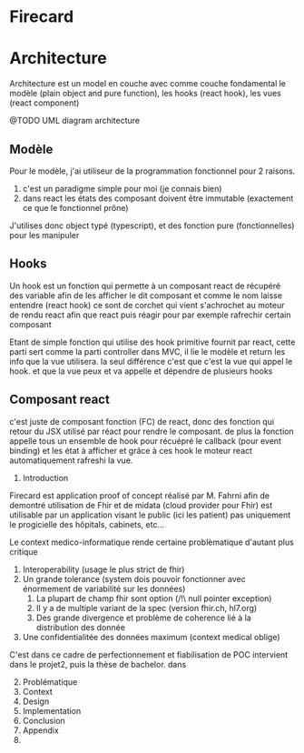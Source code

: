 # Firecard

# Architecture

Architecture est un model en couche avec comme couche fondamental
le modèle (plain object and pure function), les hooks (react hook), les vues (react component)

@TODO UML diagram architecture

## Modèle

Pour le modèle, j'ai utiliseur de la programmation fonctionnel pour 2 raisons.
1. c'est un paradigme simple pour moi (je connais bien)
2. dans react les états des composant doivent être immutable (exactement ce que le fonctionnel prône)

J'utilises donc object typé (typescript), et des fonction pure (fonctionnelles) pour les manipuler 

## Hooks

Un hook est un fonction qui permette à un composant react de récupéré des variable afin de les afficher le dit composant
et comme le nom laisse entendre (react hook) ce sont de corchet qui vient s'achrochet au moteur de rendu react afin
que react puis réagir pour par exemple rafrechir certain composant

Etant de simple fonction qui utilise des hook primitive fournit par react, cette parti sert comme la
parti controller dans MVC, il lie le modèle et return les info que la vue utilisera.
la seul différence c'est que c'est la vue qui appel le hook. et que la vue peux et va appelle et dépendre de
plusieurs hooks 

## Composant react

c'est juste de composant fonction (FC) de react, donc des fonction qui retour du JSX utilisé par réact pour rendre
le composant. de plus la fonction appelle tous un ensemble de hook pour récuépré le callback (pour event binding) et 
les état à afficher et grâce à ces hook le moteur react automatiquement rafreshi la vue.


1. Introduction

Firecard est application proof of concept réalisé par M. Fahrni
afin de demontré utilisation de Fhir et de midata (cloud provider pour Fhir)
est utilisable par un application visant le public (ici les patient)
pas uniquement le progicielle des hôpitals, cabinets, etc...

Le context medico-informatique rende certaine problèmatique d'autant plus critique
1. Interoperability (usage le plus strict de fhir)
2. Un grande tolerance (system dois pouvoir fonctionner avec énormement de variabilité sur les données)
   1. La plupart de champ fhir sont option (/!\ null pointer exception)
   2. Il y a de multiple variant de la spec (version fhir.ch, hl7.org)
   3. Des grande divergence et problème de coherence lié à la distribution des donnée
3. Une confidentialitée des données maximum (context medical oblige)

C'est dans ce cadre de perfectionnement et fiabilisation de POC intervient dans le projet2, puis la thèse de bachelor.
dans


2. Problématique
3. Context
4. Design
5. Implementation
6. Conclusion
7. Appendix
8. 